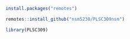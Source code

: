 
~~~~ R
install.packages("remotes")
~~~~

~~~~ R
remotes::install_github("nsm5230/PLSC309nsm")
~~~~

~~~~ R
library(PLSC309)
~~~~

